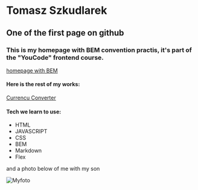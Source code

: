 # Tomasz Szkudlarek 

## One of the first page on github

### This is my homepage with BEM convention practis, it's part of the "YouCode" frontend course.
[homepage with BEM](https://tymek20.github.io/BEM-refactoring/)

#### Here is the rest of my works:

[Currencu Converter](https://tymek20.github.io/Currency-converter/)
#### Tech we learn to use: 
- HTML
- JAVASCRIPT
- CSS
- BEM
- Markdown
- Flex

and a photo below of me with my son

![Myfoto](https://github.com/tymek20/Currency-converter/blob/main/images/myphoto.jpg?raw=true)